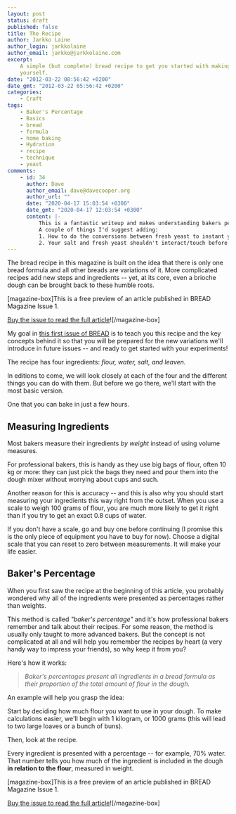 ```yaml
---
layout: post
status: draft
published: false
title: The Recipe
author: Jarkko Laine
author_login: jarkkolaine
author_email: jarkko@jarkkolaine.com
excerpt:
    A simple (but complete) bread recipe to get you started with making bread
    yourself.
date: "2012-03-22 08:56:42 +0200"
date_gmt: "2012-03-22 05:56:42 +0200"
categories:
    - Craft
tags:
    - Baker's Percentage
    - Basics
    - bread
    - formula
    - home baking
    - Hydration
    - recipe
    - technique
    - yeast
comments:
    - id: 34
      author: Dave
      author_email: dave@davecooper.org
      author_url: ""
      date: "2020-04-17 15:03:54 +0300"
      date_gmt: "2020-04-17 12:03:54 +0300"
      content: |-
          This is a fantastic writeup and makes understanding bakers percentages very easy!
          A couple of things I'd suggest adding:
          1. How to do the conversions between fresh yeast to instant yeast.
          2. Your salt and fresh yeast shouldn't interact/touch before the water is added to the mixture as the salt will destroy the yeast.
---
```


The bread recipe in this magazine is built on the idea that there is only one bread formula and all other breads are variations of it. More complicated recipes add new steps and ingredients -- yet, at its core, even a brioche dough can be brought back to these humble roots.

[magazine-box]This is a free preview of an article published in BREAD Magazine Issue 1.

[Buy the issue to read the full article](https://shop.bread-magazine.com/bread-magazine-issue-01)![/magazine-box]

My goal in [this first issue of BREAD](https://shop.bread-magazine.com/bread-magazine-issue-01) is to teach you this recipe and the key concepts behind it so that you will be prepared for the new variations we'll introduce in future issues -- and ready to get started with your experiments!

The recipe has four ingredients: _flour, water, salt, and leaven._

In editions to come, we will look closely at each of the four and the different things you can do with them. But before we go there, we'll start with the most basic version.

One that you can bake in just a few hours.

## Measuring Ingredients

Most bakers measure their ingredients _by weight_ instead of using volume measures.

For professional bakers, this is handy as they use big bags of flour, often 10 kg or more: they can just pick the bags they need and pour them into the dough mixer without worrying about cups and such.

Another reason for this is accuracy -- and this is also why you should start measuring your ingredients this way right from the outset. When you use a scale to weigh 100 grams of flour, you are much more likely to get it right than if you try to get an exact 0.8 cups of water.

If you don't have a scale, go and buy one before continuing (I promise this is the only piece of equipment you have to buy for now). Choose a digital scale that you can reset to zero between measurements. It will make your life easier.

## Baker's Percentage

When you first saw the recipe at the beginning of this article, you probably wondered why all of the ingredients were presented as percentages rather than weights.

This method is called _"baker's percentage"_ and it's how professional bakers remember and talk about their recipes. For some reason, the method is usually only taught to more advanced bakers. But the concept is not complicated at all and will help you remember the recipes by heart (a very handy way to impress your friends), so why keep it from you?

Here's how it works:

> _Baker's percentages present all ingredients in a bread formula as their proportion of the total amount of flour in the dough._

An example will help you grasp the idea:

Start by deciding how much flour you want to use in your dough. To make calculations easier, we'll begin with 1 kilogram, or 1000 grams (this will lead to two large loaves or a bunch of buns).

Then, look at the recipe.

Every ingredient is presented with a percentage -- for example, 70% water. That number tells you how much of the ingredient is included in the dough **in relation to the flour**, measured in weight.

[magazine-box]This is a free preview of an article published in BREAD Magazine Issue 1.

[Buy the issue to read the full article](https://shop.bread-magazine.com/bread-magazine-issue-01)![/magazine-box]
